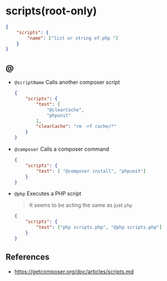 # scripts(root-only)

```json
{
    "scripts": {
        "name": ["list or string of php "] 
    }
}
```

## @

- `@scriptName` Calls another composer script

    ```json
    {
        "scripts": {
            "test": [
                "@clearCache",
                "phpunit"
            ],
            "clearCache": "rm -rf cache/*"
        }
    }
    ```

- `@composer` Calls a composer command

    ```json
    {
        "scripts": {
            "test": [ "@composer install", "phpunit"]
        }
    }
    ```

- `@php` Executes a PHP script

    > It seems to be acting the same as just `php`

    ```json
    {
        "scripts": {
            "test": ["php scripts.php", "@php scripts.php"]
        }
    }
    ```

## References

- https://getcomposer.org/doc/articles/scripts.md